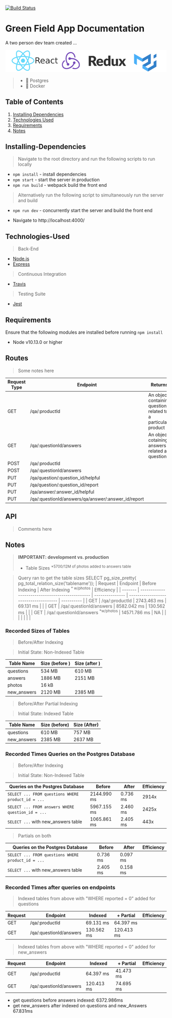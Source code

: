 [![Build Status](https://travis-ci.org/teamuru/greenfieldApp.svg?branch=master)](https://travis-ci.org/teamuru/greenfieldApp)

# Green Field App Documentation

<!-- INSERT GIF OF OVERALL APP HERE -->

A two person dev team created ...

<p align="center">
<img src="documentation/logos.png">
</p>

> - 🐘 Postgres
> - 🐋 Docker

## Table of Contents

1. [Installing Dependencies](#Installing-Dependencies)
2. [Technologies Used](#Technologies-Used)
3. [Requirements](#Requirements)
4. [Notes](#Notes)

## Installing-Dependencies

> Navigate to the root directory and run the following scripts to run locally

- `npm install` - install dependencies
- `npm start` - start the server in production
- `npm run build` - webpack build the front end

> Alternatively run the following script to simultaneously run the server and build

- `npm run dev` - concurrently start the server and build the front end

* Navigate to http://localhost:4000/

## Technologies-Used

> Back-End

- [Node.js](https://nodejs.org/en/)
- [Express](https://expressjs.com)
  <!-- - [Postgres] -->
  <!-- - [Mongo] -->

> Continuous Integration

- [Travis](https://travis-ci.org/)

> Testing Suite

- [Jest](https://jestjs.io/docs/en/api)

## Requirements

Ensure that the following modules are installed before running `npm install`

- Node v10.13.0 or higher

## Routes

> Some notes here

| Request Type | Endpoint                                            | Returns                                                        | Status |
| ------------ | --------------------------------------------------- | -------------------------------------------------------------- | ------ |
| GET          | /qa/:productId                                      | An object containing questions related to a particular product | 200    |
| GET          | /qa/:questionId/answers                             | An object cotaining answers related a question                 | 200    |
| POST         | /qa/:productId                                      |                                                                | 201    |
| POST         | /qa/:questionId/answers                             |                                                                | 201    |
| PUT          | /qa/question/:question_id/helpful                   |                                                                | 204    |
| PUT          | /qa/question/:question_id/report                    |                                                                | 204    |
| PUT          | /qa/answer/:answer_id/helpful                       |                                                                | 204    |
| PUT          | /qa/:questionId/answers/qa/answer/:answer_id/report |                                                                | 204    |

## API

> Comments here

## Notes

> **IMPORTANT: development vs. production**
>
> - Table Sizes <sup> \*5700/12M of photos added to answers table </sup>

> Query ran to get the table sizes
> SELECT pg_size_pretty( pg_total_relation_size('tablename'));
> | Request | Endpoint | Before Indexing | After Indexing <sup>\* w/photos</sup> | Efficiency |
> | ------- | ----------------------------------------------- | --------------- | ------------------------------------- | ---------- |
> | GET | /qa/:productId | 2743.463 ms | 69.131 ms | |
> | GET | /qa/:questionId/answers | 8582.042 ms | 130.562 ms | |
> | GET | /qa/:questionId/answers <sup> \*w/photos </sup> | 14571.786 ms | NA | |
> | | | | |

<!--
| Request Type | /qa/:productId | /qa/:questionId/answers | /qa/:questionId/answers \*w/photos |     |
| ------------ | -------------- | ----------------------- | ---------------------------------- | --- |
| GET          | 2743.463ms     | 8582.042ms              | 14571.786ms                        |     |
| POST         |                |                         |                                    |     |
|              |                |                         |                                    |     | -->

### Recorded Sizes of Tables

> Before/After Indexing

> Initial State: Non-Indexed Table

| Table Name  | Size (before ) | Size (after ) |
| ----------- | -------------- | ------------- |
| questions   | 534 MB         | 610 MB        |
| answers     | 1886 MB        | 2151 MB       |
| photos      | 16 kB          |               |
| new_answers | 2120 MB        | 2385 MB       |

> Before/After Partial Indexing

> Initial State: Indexed Table

| Table Name  | Size (before) | Size (After) |
| ----------- | ------------- | ------------ |
| questions   | 610 MB        | 757 MB       |
| new_answers | 2385 MB       | 2637 MB      |

### Recorded Times Queries on the Postgres Database

> Before/After Indexing

> Initial State: Non-Indexed Table

| Queries on the Postgres Database                   | Before      | After    | Efficiency |
| -------------------------------------------------- | ----------- | -------- | ---------- |
| `SELECT ... FROM questions WHERE product_id = ...` | 2144.990 ms | 0.736 ms | 2914x      |
| `SELECT ... FROM answers WHERE question_id = ...`  | 5967.155 ms | 2.460 ms | 2425x      |
| `SELECT ...` with new_answers table                | 1065.861 ms | 2.405 ms | 443x       |

> Partials on both

| Queries on the Postgres Database                   | Before   | After    | Efficiency |
| -------------------------------------------------- | -------- | -------- | ---------- |
| `SELECT ... FROM questions WHERE product_id = ...` | 0.736 ms | 0.097 ms |            |
| `SELECT ...` with new_answers table                | 2.405 ms | 0.158 ms |            |

### Recorded Times after queries on endpoints

> Indexed tables from above with "WHERE reported = 0" added for questions

| Request | Endpoint                | Indexed    | + Partial  | Efficiency |
| ------- | ----------------------- | ---------- | ---------- | ---------- |
| GET     | /qa/:productId          | 69.131 ms  | 64.397 ms  |            |
| GET     | /qa/:questionId/answers | 130.562 ms | 120.413 ms |            |

> Indexed tables from above with "WHERE reported = 0" added for new_answers

| Request | Endpoint                | Indexed    | + Partial | Efficiency |
| ------- | ----------------------- | ---------- | --------- | ---------- |
| GET     | /qa/:productId          | 64.397 ms  | 41.473 ms |            |
| GET     | /qa/:questionId/answers | 120.413 ms | 74.695 ms |            |

- get questions before answers indexed: 6372.986ms
- get new_answers after indexed on questions and new_Answers 67.831ms
